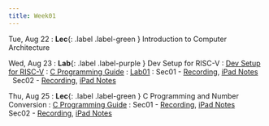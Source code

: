 ```yaml
---
title: Week01
---
```


Tue, Aug 22
: **Lec**{: .label .label-green } Introduction to Computer Architecture
&nbsp; &nbsp; 
  
Wed, Aug 23
: **Lab**{: .label .label-purple } Dev Setup for RISC-V
: [Dev Setup for RISC-V](/guides/dev-setup)
: [C Programming Guide](/guides/c-programming)
: [Lab01](/assignments/lab01)
: Sec01 - [Recording](/),
          [iPad Notes](/)
&nbsp; &nbsp;
Sec02 - [Recording](/),
        [iPad Notes](/)

Thu, Aug 25
: **Lec**{: .label .label-green } C Programming and Number Conversion
: [C Programming Guide](/guides/c-programming)
: Sec01 - [Recording](/),
          [iPad Notes](/)
&nbsp; &nbsp;
Sec02 - [Recording](/),
        [iPad Notes](/)
